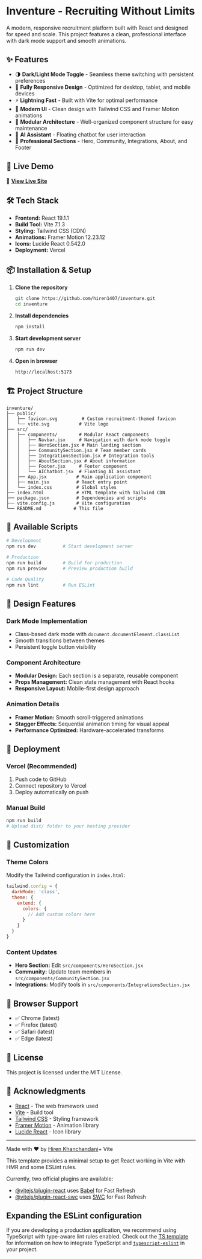 # Inventure - Recruiting Without Limits

A modern, responsive recruitment platform built with React and designed for speed and scale. This project features a clean, professional interface with dark mode support and smooth animations.

## ✨ Features

- 🌗 **Dark/Light Mode Toggle** - Seamless theme switching with persistent preferences
- 📱 **Fully Responsive Design** - Optimized for desktop, tablet, and mobile devices
- ⚡ **Lightning Fast** - Built with Vite for optimal performance
- 🎨 **Modern UI** - Clean design with Tailwind CSS and Framer Motion animations
- 🧩 **Modular Architecture** - Well-organized component structure for easy maintenance
- 🤖 **AI Assistant** - Floating chatbot for user interaction
- 🔗 **Professional Sections** - Hero, Community, Integrations, About, and Footer

## 🚀 Live Demo

🔗 **[View Live Site](https://inventure.vercel.app/)**

## 🛠️ Tech Stack

- **Frontend:** React 19.1.1
- **Build Tool:** Vite 7.1.3
- **Styling:** Tailwind CSS (CDN)
- **Animations:** Framer Motion 12.23.12
- **Icons:** Lucide React 0.542.0
- **Deployment:** Vercel

## 📦 Installation & Setup

1. **Clone the repository**
   ```bash
   git clone https://github.com/hiren1407/inventure.git
   cd inventure
   ```

2. **Install dependencies**
   ```bash
   npm install
   ```

3. **Start development server**
   ```bash
   npm run dev
   ```

4. **Open in browser**
   ```
   http://localhost:5173
   ```

## 🏗️ Project Structure

```
inventure/
├── public/
│   ├── favicon.svg         # Custom recruitment-themed favicon
│   └── vite.svg           # Vite logo
├── src/
│   ├── components/        # Modular React components
│   │   ├── Navbar.jsx     # Navigation with dark mode toggle
│   │   ├── HeroSection.jsx # Main landing section
│   │   ├── CommunitySection.jsx # Team member cards
│   │   ├── IntegrationsSection.jsx # Integration tools
│   │   ├── AboutSection.jsx # About information
│   │   ├── Footer.jsx     # Footer component
│   │   └── AIChatbot.jsx  # Floating AI assistant
│   ├── App.jsx           # Main application component
│   ├── main.jsx          # React entry point
│   └── index.css         # Global styles
├── index.html            # HTML template with Tailwind CDN
├── package.json          # Dependencies and scripts
├── vite.config.js        # Vite configuration
└── README.md            # This file
```

## 🎯 Available Scripts

```bash
# Development
npm run dev          # Start development server

# Production
npm run build        # Build for production
npm run preview      # Preview production build

# Code Quality
npm run lint         # Run ESLint
```

## 🎨 Design Features

### Dark Mode Implementation
- Class-based dark mode with `document.documentElement.classList`
- Smooth transitions between themes
- Persistent toggle button visibility

### Component Architecture
- **Modular Design:** Each section is a separate, reusable component
- **Props Management:** Clean state management with React hooks
- **Responsive Layout:** Mobile-first design approach

### Animation Details
- **Framer Motion:** Smooth scroll-triggered animations
- **Stagger Effects:** Sequential animation timing for visual appeal
- **Performance Optimized:** Hardware-accelerated transforms

## 🚀 Deployment

### Vercel (Recommended)
1. Push code to GitHub
2. Connect repository to Vercel
3. Deploy automatically on push

### Manual Build
```bash
npm run build
# Upload dist/ folder to your hosting provider
```

## 📝 Customization

### Theme Colors
Modify the Tailwind configuration in `index.html`:
```javascript
tailwind.config = {
  darkMode: 'class',
  theme: {
    extend: {
      colors: {
        // Add custom colors here
      }
    }
  }
}
```

### Content Updates
- **Hero Section:** Edit `src/components/HeroSection.jsx`
- **Community:** Update team members in `src/components/CommunitySection.jsx`
- **Integrations:** Modify tools in `src/components/IntegrationsSection.jsx`

## 🔧 Browser Support

- ✅ Chrome (latest)
- ✅ Firefox (latest)
- ✅ Safari (latest)
- ✅ Edge (latest)

## 📄 License

This project is licensed under the MIT License.



## 🙏 Acknowledgments

- [React](https://reactjs.org/) - The web framework used
- [Vite](https://vitejs.dev/) - Build tool
- [Tailwind CSS](https://tailwindcss.com/) - Styling framework
- [Framer Motion](https://www.framer.com/motion/) - Animation library
- [Lucide React](https://lucide.dev/) - Icon library

---

Made with ❤️ by [Hiren Khanchandani](https://github.com/hiren1407)+ Vite

This template provides a minimal setup to get React working in Vite with HMR and some ESLint rules.

Currently, two official plugins are available:

- [@vitejs/plugin-react](https://github.com/vitejs/vite-plugin-react/blob/main/packages/plugin-react) uses [Babel](https://babeljs.io/) for Fast Refresh
- [@vitejs/plugin-react-swc](https://github.com/vitejs/vite-plugin-react/blob/main/packages/plugin-react-swc) uses [SWC](https://swc.rs/) for Fast Refresh

## Expanding the ESLint configuration

If you are developing a production application, we recommend using TypeScript with type-aware lint rules enabled. Check out the [TS template](https://github.com/vitejs/vite/tree/main/packages/create-vite/template-react-ts) for information on how to integrate TypeScript and [`typescript-eslint`](https://typescript-eslint.io) in your project.
